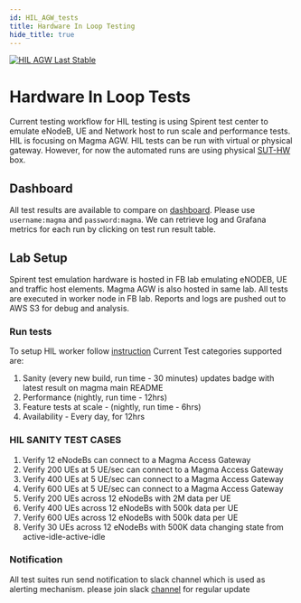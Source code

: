 ```yaml
---
id: HIL_AGW_tests
title: Hardware In Loop Testing
hide_title: true
---
```


<a href="http://automation.fbmagma.ninja"><img src="http://ens-spirent-test-summary.com.s3-us-west-1.amazonaws.com/sanity/hilsanitypass.svg" alt="HIL AGW Last Stable"></a>

# Hardware In Loop Tests

Current testing workflow for HIL testing is using Spirent test center to emulate eNodeB, UE and Network host to run scale and performance tests. HIL is focusing on Magma AGW.
HIL tests can be run with virtual or physical gateway. However, for now the automated runs are using physical [SUT-HW](https://protectli.com/vault-4-port) box.

## Dashboard

All test results are available to compare on [dashboard](http://automation.fbmagma.ninja/). Please use `username:magma` and `password:magma`.
We can retrieve log and Grafana metrics for each run by clicking on test run result table.

## Lab Setup

Spirent test emulation hardware is hosted in FB lab emulating eNODEB, UE and traffic host elements. Magma AGW is also hosted in same lab. All tests are
executed in worker node in FB lab. Reports and logs are pushed out to AWS S3 for debug and analysis.

### Run tests

To setup HIL worker follow [instruction](https://github.com/fbcinternal/ens_magma/tree/master/spirent_automation)
Current Test categories supported are:

1. Sanity (every new build, run time - 30 minutes) updates badge with latest result on magma main README
1. Performance (nightly, run time - 12hrs)
1. Feature tests at scale - (nightly, run time - 6hrs)
1. Availability - Every day, for 12hrs

### HIL SANITY TEST CASES

1. Verify 12 eNodeBs can connect to a Magma Access Gateway
1. Verify 200 UEs at 5 UE/sec can connect to a Magma Access Gateway
1. Verify 400 UEs at 5 UE/sec can connect to a Magma Access Gateway
1. Verify 600 UEs at 5 UE/sec can connect to a Magma Access Gateway
1. Verify 200 UEs across 12 eNodeBs with 2M data per UE
1. Verify 400 UEs across 12 eNodeBs with 500k data per UE
1. Verify 600 UEs across 12 eNodeBs with 500k data per UE
1. Verify 30 UEs across 12 eNodeBs with 500K data changing state from active-idle-active-idle

### Notification

All test suites run send notification to slack channel which is used as alerting mechanism.
please join slack [channel](https://magmacore.slack.com/archives/C02164DSGPM) for regular update
